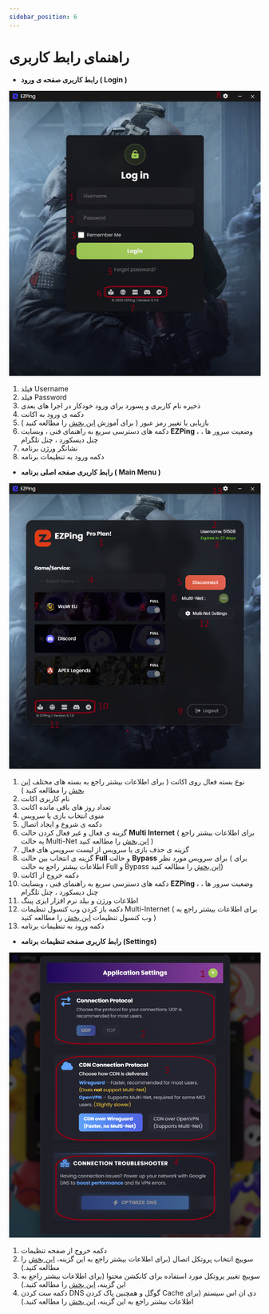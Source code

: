 ```yaml
---
sidebar_position: 6
---
```


# راهنمای رابط کاربری


  - **رابط کاربری صفحه ی ورود ( Login )**

![winver-run](./img/login-screen-ui.png)



1. فیلد Username
2. فیلد Password
3. ذخیره نام کاربری و پسورد برای ورود خودکار در اجرا های بعدی
4. دکمه ی ورود به اکانت
5. بازیابی یا تغییر رمز عبور ( برای آموزش [این بخش](https://docs.ezping.ir/how-to-reset-password) را مطالعه کنید )
6. دکمه های دسترسی سریع به راهنمای فنی ، وبسایت **EZPing**  ، وضعیت سرور ها ، چنل دیسکورد ، چنل تلگرام
7. نشانگر ورژن برنامه
8. دکمه ورود به تنظیمات برنامه


  - **رابط کاربری صفحه اصلی برنامه ( Main Menu )**


![winver-run](./img/main-app-ui.png)

1. نوع بسته فعال روی اکانت ( برای اطلاعات بیشتر راجع به بسته های مختلف [این بخش](https://docs.ezping.ir/category/%D9%BE%D9%84%D9%86-%D9%87%D8%A7%DB%8C-%D8%A7%DA%A9%D8%A7%D9%86%D8%AA) را مطالعه کنید ) 
2. نام کاربری اکانت
3. تعداد روز های باقی مانده اکانت
4. منوی انتخاب بازی یا سرویس
5. دکمه ی شروع و ایجاد اتصال
6. گزینه ی فعال و غیر فعال کردن حالت **Multi Internet** ( برای اطلاعات بیشتر راجع به حالت Multi-Net [این بخش](https://docs.ezping.ir/how-it-works/multi-net-mode) را مطالعه کنید )
7. گزینه ی حذف بازی یا سرویس از لیست سرویس های فعال
8. گزینه ی انتخاب بین حالت **Full** و حالت **Bypass** برای سرویس مورد نظر ( برای اطلاعات بیشتر راجع به حالت Full و Bypass [این بخش](https://docs.ezping.ir/how-it-works/bypass-vs-full) را مطالعه کنید) 
9. دکمه خروج از اکانت
10. دکمه های دسترسی سریع به راهنمای فنی ، وبسایت **EZPing**  ، وضعیت سرور ها ، چنل دیسکورد ، چنل تلگرام
11. اطلاعات ورژن و بیلد نرم افزار ایزی پینگ
12. دکمه باز کردن وب کنسول تنظیمات Multi-Internet ( برای اطلاعات بیشتر راجع به وب کنسول تنظیمات [این بخش](https://docs.ezping.ir/how-it-works/multi-net-mode#:~:text=%D9%88%D8%A8%20%DA%A9%D9%86%D8%B3%D9%88%D9%84%20%D8%AA%D9%86%D8%B8%DB%8C%D9%85%D8%A7%D8%AA%20Multi%2DNet) را مطالعه کنید )
13. دکمه ورود به تنظیمات برنامه


  - **رابط کاربری صفحه تنظیمات برنامه (Settings)**

![winver-run](./img/settings-menu.png)
1. دکمه خروج از صفحه تنظیمات
2. سوییچ انتخاب پروتکل اتصال (برای اطلاعات بیشتر راجع به این گزینه، [این بخش](https://docs.ezping.ir/settings-guide#:~:text=%D8%A8%D8%AE%D8%B4%20Connection%20Protocol) را مطالعه کنید.)
3. سوییچ تغییر پروتکل مورد استفاده برای کانکشن محتوا (برای اطلاعات بیشتر راجع به این گزینه، [این بخش](https://docs.ezping.ir/settings-guide#:~:text=%D8%A8%D8%AE%D8%B4%20Mutli%2DNet%20For%20Content) را مطالعه کنید.)
4. دکمه ست کردن DNS گوگل و همچنین پاک کردن Cache دی ان اس سیستم (برای اطلاعات بیشتر راجع به این گزینه، [این بخش](https://docs.ezping.ir/settings-guide#:~:text=%D8%A8%D8%AE%D8%B4%20Connection%20Troubleshooter) را مطالعه کنید.)
